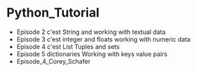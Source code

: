 # Python_Tutorial

- Episode 2 c'est String and working with textual data
- Episode 3 c'est integer and floats working with numeric data
- Episode 4 c'est List Tuples and sets
- Episode 5 dictionaries Working with keys value pairs
- Episode_4_Corey_Schafer
